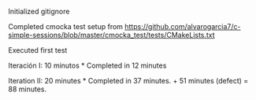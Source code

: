 Initialized gitignore

Completed cmocka test setup from https://github.com/alvarogarcia7/c-simple-sessions/blob/master/cmocka_test/tests/CMakeLists.txt

Executed first test 

Iteración I: 10 minutos
    * Completed in 12 minutes
    
Iteration II: 20 minutes
    * Completed in 37 minutes. + 51 minutes (defect) = 88 minutes.